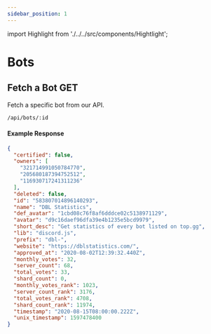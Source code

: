 ```yaml
---
sidebar_position: 1
---
```


import Highlight from './../../src/components/Hightlight';

# Bots

## Fetch a Bot <Highlight color="#25c2a0">GET</Highlight>

Fetch a specific bot from our API.

```markdown
/api/bots/:id
```

#### Example Response

```json
{
  "certified": false,
  "owners": [
    "321714991050784770",
    "205680187394752512",
    "116930717241311236"
  ],
  "deleted": false,
  "id": "583807014896140293",
  "name": "DBL Statistics",
  "def_avatar": "1cbd08c76f8af6dddce02c5138971129",
  "avatar": "d9c16daef96dfa39e4b1235e5bcd9979",
  "short_desc": "Get statistics of every bot listed on top.gg",
  "lib": "discord.js",
  "prefix": "dbl-",
  "website": "https://dblstatistics.com/",
  "approved_at": "2020-08-02T12:39:32.440Z",
  "monthly_votes": 32,
  "server_count": 68,
  "total_votes": 33,
  "shard_count": 0,
  "monthly_votes_rank": 1023,
  "server_count_rank": 3176,
  "total_votes_rank": 4708,
  "shard_count_rank": 11974,
  "timestamp": "2020-08-15T08:00:00.222Z",
  "unix_timestamp": 1597478400
}
```

